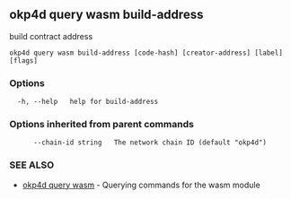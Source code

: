 ## okp4d query wasm build-address

build contract address

```
okp4d query wasm build-address [code-hash] [creator-address] [label] [flags]
```

### Options

```
  -h, --help   help for build-address
```

### Options inherited from parent commands

```
      --chain-id string   The network chain ID (default "okp4d")
```

### SEE ALSO

* [okp4d query wasm](okp4d_query_wasm.md)	 - Querying commands for the wasm module

